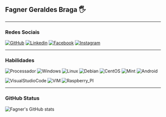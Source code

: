 ## Fagner Geraldes Braga 🖐️
***



### Redes Sociais

[![GitHub]( 	https://img.shields.io/badge/GitHub-100000?style=for-the-badge&logo=github&logoColor=white)](https://github.com/fagnerfgb)
[![Linkedin]( 	https://img.shields.io/badge/LinkedIn-0077B5?style=for-the-badge&logo=linkedin&logoColor=white)](https://www.linkedin.com/in/fagnerfgb/)
[![Facebook](  	https://img.shields.io/badge/Facebook-1877F2?style=for-the-badge&logo=facebook&logoColor=white)](https://www.facebook.com/fagnerfgb)
[![Instagram]( https://img.shields.io/badge/Instagram-E4405F?style=for-the-badge&logo=instagram&logoColor=white)](https://www.instagram.com/fagnerfgb/)
***
### Habilidades
![Processador]( 	https://img.shields.io/badge/AMD-Ryzen_5_5600G-ED1C24?style=for-the-badge&logo=amd&logoColor=white) ![Windows]( 	https://img.shields.io/badge/Windows-0078D6?style=for-the-badge&logo=windows&logoColor=white) ![Linux]( 	https://img.shields.io/badge/Linux-FCC624?style=for-the-badge&logo=linux&logoColor=black)
![Debian]( 	https://img.shields.io/badge/Debian-A81D33?style=for-the-badge&logo=debian&logoColor=white)
![CentOS]( 	https://img.shields.io/badge/Cent%20OS-262577?style=for-the-badge&logo=CentOS&logoColor=white)
![Mint]( 	https://img.shields.io/badge/Linux_Mint-87CF3E?style=for-the-badge&logo=linux-mint&logoColor=white)
![Android]( 	https://img.shields.io/badge/Android-3DDC84?style=for-the-badge&logo=android&logoColor=white)

![VisualStudioCode]( 	https://img.shields.io/badge/Visual_Studio_Code-0078D4?style=for-the-badge&logo=visual%20studio%20code&logoColor=white)
![VIM]( 	https://img.shields.io/badge/VIM-%2311AB00.svg?&style=for-the-badge&logo=vim&logoColor=white)
![Raspberry_PI]( 	https://img.shields.io/badge/Raspberry%20Pi-A22846?style=for-the-badge&logo=Raspberry%20Pi&logoColor=white)
***
### GitHub Status

![Fagner's GitHub stats](https://github-readme-stats.vercel.app/api?username=fagnerfgb&show_icons=true&theme=radical)
